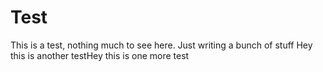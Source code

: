 # Test
This is a test, nothing much to see here. Just writing a bunch of stuff
Hey this is another testHey this is one more test